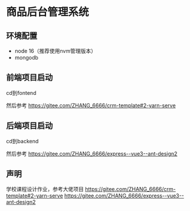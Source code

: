 # 商品后台管理系统

## 环境配置

- node 16（推荐使用nvm管理版本）
- mongodb


## 前端项目启动

cd到fontend

然后参考 https://gitee.com/ZHANG_6666/crm-template#2-yarn-serve

## 后端项目启动


cd到backend

然后参考 https://gitee.com/ZHANG_6666/express--vue3--ant-design2


## 声明

学校课程设计作业，参考大佬项目
https://gitee.com/ZHANG_6666/crm-template#2-yarn-serve
https://gitee.com/ZHANG_6666/express--vue3--ant-design2
